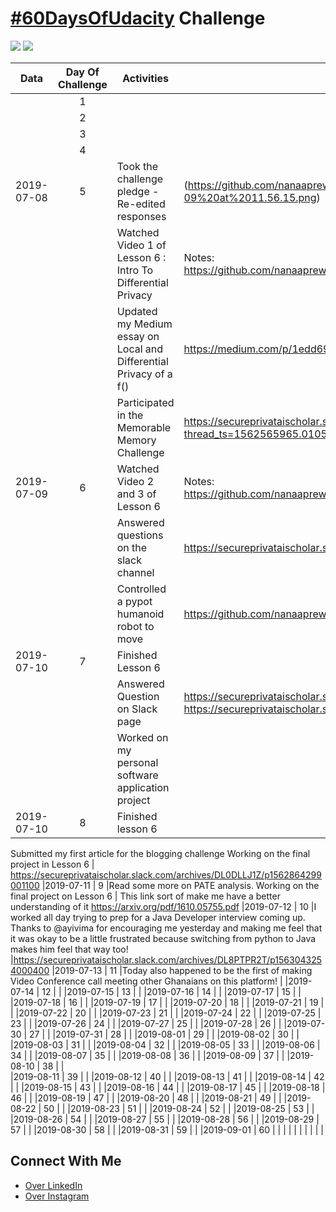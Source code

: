 # [#60DaysOfUdacity](https://twitter.com/60daysofudacity) Challenge

![](https://pbs.twimg.com/profile_images/1144710093465772032/uR-vizTe_400x400.jpg)
![](https://www.team-bhp.com/?q=sites/default/files/styles/check_large_review/public/udacity_share-46db4b8faf075a5af5a1070a7fa0ad3639783609ff45f447e4ea467fe3aa9d32.png)

|    Data    | Day Of Challenge | Activities                                                         | Links                                                                                                                |
| :--------: | :--------------: | ------------------------------------------------------------------ | -------------------------------------------------------------------------------------------------------------------- |
|            |        1         |                                                                    | 
|            |         2        |                                                                    | 
|            |        3         |                                                                    | 
|            |        4         |                                                                    | 
| 2019-07-08 |        5         | Took the challenge pledge - Re-edited responses                                       | (https://github.com/nanaaprewa/60daysofUdacity/blob/master/Resources/Screen%20Shot%202019-07-09%20at%2011.56.15.png) |
|            |                  | Watched Video 1 of Lesson 6 : Intro To Differential Privacy        | Notes: https://github.com/nanaaprewa/60daysofUdacity/commit/526b74755dbed49a35e2e9104a67c7ba6eea0326                 |
|            |                  | Updated my Medium essay on Local and Differential Privacy of a f() | https://medium.com/p/1edd696755fb/edit                                                                               |
|            |                  | Participated in the Memorable Memory Challenge                     |https://secureprivataischolar.slack.com/archives/CJPF5UBU4/p1562611539077000?thread_ts=1562565965.010500&cid=CJPF5UBU4                                            |  
| 2019-07-09 |        6         | Watched Video 2 and 3 of Lesson 6                                    | Notes: https://github.com/nanaaprewa/60daysofUdacity/commit/526b74755dbed49a35e2e9104a67c7ba6eea0326
|            |                  |Answered questions on the slack channel                                                                    | https://secureprivataischolar.slack.com/archives/CJCJJQ42W/p1562687359006900  
|            |                  |Controlled a pypot humanoid robot to move                                                                  |https://github.com/nanaaprewa/poppy-humanoid-robot-control
| 2019-07-10 |        7         |Finished Lesson 6                                                   | 
|            |                  |Answered Question on Slack page                                     |https://secureprivataischolar.slack.com/archives/CJCJJQ42W/p1562720026015000 https://secureprivataischolar.slack.com/archives/CJCJJQ42W/p1562793583056500
|            |                  |Worked on my personal software application project                  |  
|2019-07-10  |         8        |Finished lesson 6
Submitted my first article for the blogging challenge
Working on the final project in Lesson 6                                                                    | https://secureprivataischolar.slack.com/archives/DL0DLLJ1Z/p1562864299001100
|2019-07-11  |         9        |Read some more on PATE analysis.
Working on the final project on Lesson 6                                                                    | This link sort of make me have a better understanding of it https://arxiv.org/pdf/1610.05755.pdf
|2019-07-12  |         10       |I worked all day trying to prep for a Java Developer interview coming up. Thanks to @ayivima for encouraging me yesterday and making me feel that it was okay to be a little frustrated because switching from python to Java makes him feel that way too!                                                                    |https://secureprivataischolar.slack.com/archives/DL8PTPR2T/p1563043254000400 
|2019-07-13  |         11       |Today also happened to be the first of making Video Conference call meeting other Ghanaians on this platform!                                                                    | 
|2019-07-14  |         12       |                                                                    | 
|2019-07-15  |         13       |                                                                    | 
|2019-07-16  |         14       |                                                                    | 
|2019-07-17  |         15       |                                                                    | 
|2019-07-18  |         16       |                                                                    | 
|2019-07-19  |         17       |                                                                    | 
|2019-07-20  |       18         |                                                                    | 
|2019-07-21  |       19         |                                                                    | 
|2019-07-22  |       20         |                                                                    | 
|2019-07-23  |      21          |                                                                    |
|2019-07-24  |       22         |                                                                    | 
|2019-07-25  |      23          |                                                                    | 
|2019-07-26  |        24        |                                                                    | 
|2019-07-27  |       25         |                                                                    | 
|2019-07-28  |       26         |                                                                    | 
|2019-07-30  |       27         |                                                                    | 
|2019-07-31  |       28         |                                                                    | 
|2019-08-01  |       29         |                                                                    | 
|2019-08-02  |      30          |                                                                    | 
|2019-08-03  |       31         |                                                                    | 
|2019-08-04  |        32        |                                                                    | 
|2019-08-05  |       33         |                                                                    | 
|2019-08-06  |       34         |                                                                    | 
|2019-08-07  |       35         |                                                                    | 
|2019-08-08  |       36         |                                                                    | 
|2019-08-09  |       37         |                                                                    | 
|2019-08-10  |      38          |                                                                    |  
|2019-08-11  |     39           |                                                                    | 
|2019-08-12  |       40         |                                                                    | 
|2019-08-13  |        41        |                                                                    | 
|2019-08-14  |        42        |                                                                    | 
|2019-08-15  |       43         |                                                                    | 
|2019-08-16  |        44        |                                                                    | 
|2019-08-17  |       45         |                                                                    | 
|2019-08-18  |        46        |                                                                    | 
|2019-08-19  |      47          |                                                                    | 
|2019-08-20  |       48         |                                                                    | 
|2019-08-21  |      49          |                                                                    | 
|2019-08-22  |      50          |                                                                    | 
|2019-08-23  |      51          |                                                                    | 
|2019-08-24  |      52          |                                                                    | 
|2019-08-25  |       53         |                                                                    | 
|2019-08-26  |       54         |                                                                    | 
|2019-08-27  |      55          |                                                                    | 
|2019-08-28  |      56          |                                                                    | 
|2019-08-29  |     57           |                                                                    | 
|2019-08-30  |      58          |                                                                    | 
|2019-08-31  |     59           |                                                                    | 
|2019-09-01  |     60           |                                                                    | 
|            |                  |                                                                    | 
|            |                  |                                                                    | 







## Connect With Me


- [Over LinkedIn](https://www.linkedin.com/in/nana-aba-turkson/)
- [Over Instagram](https://www.instagram.com/aba.codes/?igshid=q8b8bkl9upwg)
